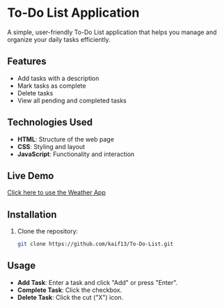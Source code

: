 # To-Do List Application

A simple, user-friendly To-Do List application that helps you manage and organize your daily tasks efficiently.

## Features
- Add tasks with a description
- Mark tasks as complete
- Delete tasks
- View all pending and completed tasks

## Technologies Used
- **HTML**: Structure of the web page
- **CSS**: Styling and layout
- **JavaScript**: Functionality and interaction

## Live Demo
[Click here to use the Weather App](https://to-do-list-bykaif.netlify.app/)  

## Installation

1. Clone the repository:
   ```bash
   git clone https://github.com/kaif13/To-Do-List.git

 ## Usage
- **Add Task**: Enter a task and click "Add" or press "Enter".
- **Complete Task**: Click the checkbox.
- **Delete Task**: Click the cut ("X") icon.



